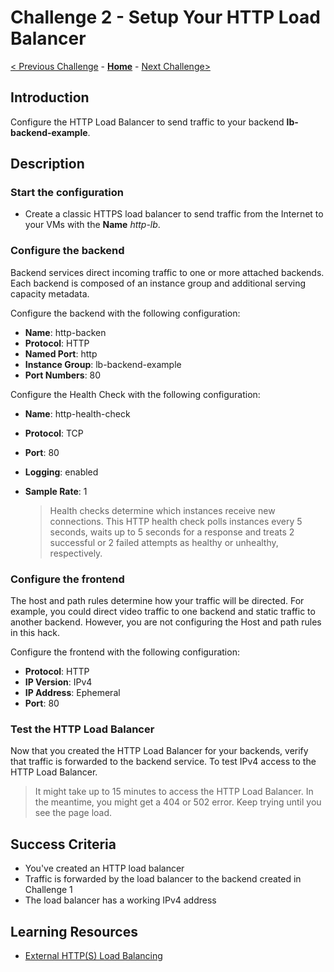 # Challenge 2 - Setup Your HTTP Load Balancer

[< Previous Challenge](./Challenge-01.md) - **[Home](../README.md)** - [Next Challenge>](./Challenge-03.md)

## Introduction

Configure the HTTP Load Balancer to send traffic to your backend **lb-backend-example**.

## Description

### Start the configuration
- Create a classic HTTPS load balancer to send traffic from the Internet to your VMs with the **Name** *http-lb*.

### Configure the backend
Backend services direct incoming traffic to one or more attached backends. Each backend is composed of an instance group and additional serving capacity metadata.

Configure the backend with the following configuration:

 - **Name**: http-backen
 - **Protocol**: HTTP
 - **Named Port**: http
 - **Instance Group**: lb-backend-example
 - **Port Numbers**: 80

Configure the Health Check with the following configuration: 

- **Name**: http-health-check
- **Protocol**: TCP
- **Port**: 80
- **Logging**: enabled
- **Sample Rate**: 1

    > Health checks determine which instances receive new connections. This HTTP health check polls instances every 5 seconds, waits up to 5 seconds for a response and treats 2 successful or 2 failed attempts as healthy or unhealthy, respectively.

### Configure the frontend
The host and path rules determine how your traffic will be directed. For example, you could direct video traffic to one backend and static traffic to another backend. However, you are not configuring the Host and path rules in this hack.

Configure the frontend with the following configuration: 

- **Protocol**: HTTP
- **IP Version**: IPv4
- **IP Address**: Ephemeral
- **Port**: 80


### Test the HTTP Load Balancer
Now that you created the HTTP Load Balancer for your backends, verify that traffic is forwarded to the backend service. To test IPv4 access to the HTTP Load Balancer.

> It might take up to 15 minutes to access the HTTP Load Balancer. In the meantime, you might get a 404 or 502 error. Keep trying until you see the page load.

## Success Criteria

- You've created an HTTP load balancer 
- Traffic is forwarded by the load balancer to the backend created in Challenge 1
- The load balancer has a working IPv4 address 

## Learning Resources

- [External HTTP(S) Load Balancing](https://cloud.google.com/load-balancing/docs/https)

